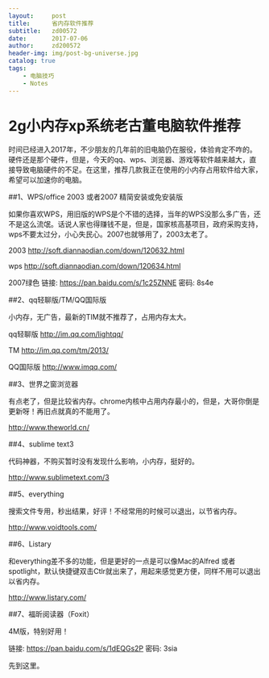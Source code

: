 ```yaml
---
layout:     post
title:      省内存软件推荐
subtitle:   zd00572
date:       2017-07-06
author:     zd200572
header-img: img/post-bg-universe.jpg
catalog: true
tags:
    - 电脑技巧
    - Notes
---
```


# 2g小内存xp系统老古董电脑软件推荐

时间已经进入2017年，不少朋友的几年前的旧电脑仍在服役，体验肯定不咋的。硬件还是那个硬件，但是，今天的qq、wps、浏览器、游戏等软件越来越大，直接导致电脑硬件的不足。在这里，推荐几款我正在使用的小内存占用软件给大家，希望可以加速你的电脑。

​##1、WPS/office 2003 ​或者2007 精简安装或免安装版​​​

如果你喜欢WPS，用旧版的WPS是个不错的选择，当年的WPS没那么多广告，还不是这么流氓。话说人家也得赚钱不是，但是，国家核高基项目，政府采购支持，wps不要太过分，小心失民心。2007也就够用了，2003太老了。​​

2003 ​http://soft.diannaodian.com/down/120632.html

wps ​http://soft.diannaodian.com/down/120634.html

2007绿色 ​链接: https://pan.baidu.com/s/1c25ZNNE 密码: 8s4e

##2、qq轻聊版/TM/QQ国际版

小内存，无广告，最新的TIM就不推荐了，占用内存太大。​​

qq轻聊版 http://im.qq.com/lightqq/ ​​

TM http://im.qq.com/tm/2013/

QQ国际版 http://www.imqq.com/

##3、世界之窗浏览器

有点老了，但是比较省内存。chrome内核中占用内存最小的，但是，大哥你倒是更新呀！再旧点就真的不能用了。​​

http://www.theworld.cn/

##4、sublime text3​

代码神器，不购买暂时没有发现什么影响，小内存，挺好的。​​​

http://www.sublimetext.com/3

##5、everything​

搜索文件专用，秒出结果，好评！不经常用的时候可以退出，以节省内存。​​

http://www.voidtools.com/

##6、Listary​

和everything差不多的功能，但是更好的一点是可以像Mac的Alfred 或者spotlight，默认快捷键双击Ctlr就出来了，用起来感觉更方便，同样不用可以退出以省内存。​​

http://www.listary.com/​

##7、福昕阅读器（Foxit）

 4M版，特别好用！​

链接: https://pan.baidu.com/s/1dEQGs2P 密码: 3sia

先到这里。

